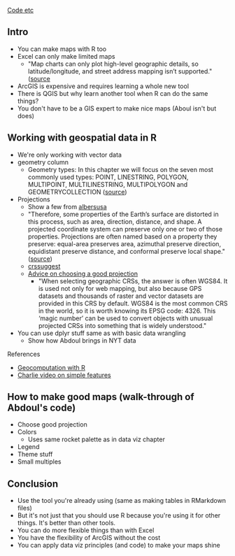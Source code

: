 [Code etc](https://github.com/AbdoulMa/TidyTuesday/tree/main/2022_w1)

## Intro
- You can make maps with R too
- Excel can only make limited maps
	- "Map charts can only plot high-level geographic details, so latitude/longitude, and street address mapping isn’t supported." ([source](https://support.microsoft.com/en-us/office/create-a-map-chart-in-excel-f2cfed55-d622-42cd-8ec9-ec8a358b593b)
- ArcGIS is expensive and requires learning a whole new tool
- There is QGIS but why learn another tool when R can do the same things?
- You don't have to be a GIS expert to make nice maps (Aboul isn't but does)


## Working with geospatial data in R

- We're only working with vector data
- geometry column
	- Geometry types: In this chapter we will focus on the seven most commonly used types: POINT, LINESTRING, POLYGON, MULTIPOINT, MULTILINESTRING, MULTIPOLYGON and GEOMETRYCOLLECTION ([source](https://geocompr.robinlovelace.net/spatial-class.html#geometry))
- Projections
	- Show a few from [albersusa](https://github.com/hrbrmstr/albersusa)
	- "Therefore, some properties of the Earth’s surface are distorted in this process, such as area, direction, distance, and shape. A projected coordinate system can preserve only one or two of those properties. Projections are often named based on a property they preserve: equal-area preserves area, azimuthal preserve direction, equidistant preserve distance, and conformal preserve local shape." ([source](https://geocompr.robinlovelace.net/spatial-class.html#projected-coordinate-reference-systems))
	- [crssuggest](https://github.com/walkerke/crsuggest)
	- [Advice on choosing a good projection](https://geocompr.robinlovelace.net/reproj-geo-data.html?q=wgs#which-crs)
		- "When selecting geographic CRSs, the answer is often WGS84. It is used not only for web mapping, but also because GPS datasets and thousands of raster and vector datasets are provided in this CRS by default. WGS84 is the most common CRS in the world, so it is worth knowing its EPSG code: 4326. This ‘magic number’ can be used to convert objects with unusual projected CRSs into something that is widely understood."
- You can use dplyr stuff same as with basic data wrangling
	- Show how Abdoul brings in NYT data

References
- [Geocomputation with R](https://geocompr.robinlovelace.net/) 
- [Charlie video on simple features](https://muse.ai/e/Uyc3rwL)


## How to make good maps (walk-through of Abdoul's code)
- Choose good projection
- Colors
	- Uses same rocket palette as in data viz chapter
- Legend
- Theme stuff
- Small multiples

## Conclusion

- Use the tool you're already using (same as making tables in RMarkdown files) 
- But it's not just that you should use R because you're using it for other things. It's better than other tools.
- You can do more flexible things than with Excel
- You have the flexibility of ArcGIS without the cost
- You can apply data viz principles (and code) to make your maps shine
